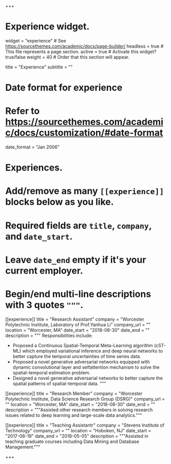 +++
# Experience widget.
widget = "experience"  # See https://sourcethemes.com/academic/docs/page-builder/
headless = true  # This file represents a page section.
active = true  # Activate this widget? true/false
weight = 40  # Order that this section will appear.

title = "Experience"
subtitle = ""

# Date format for experience
#   Refer to https://sourcethemes.com/academic/docs/customization/#date-format
date_format = "Jan 2006"

# Experiences.
#   Add/remove as many `[[experience]]` blocks below as you like.
#   Required fields are `title`, `company`, and `date_start`.
#   Leave `date_end` empty if it's your current employer.
#   Begin/end multi-line descriptions with 3 quotes `"""`.
[[experience]]
  title = "Research Assistant"
  company = "Worcester Polytechnic Institute, Laboratory of Prof.Yanhua Li"
  company_url = ""
  location = "Worcester, MA"
  date_start = "2018-08-30"
  date_end = ""
  description = """
  Responsibilities include:
  
  * Proposed a Continuous Spatial-Temporal Meta-Learning algorithm (cST-ML) which employed variational inference and deep neural networks to better capture the temporal uncertainties of time series data.
  * Proposed a novel generative adversarial networks equipped with dynamic convolutional layer and selfattention mechanism to solve the spatial-temporal estimation problem.
  * Designed a novel generative adversarial networks to better capture the spatial patterns of spatial-temporal data.
  """

[[experience]]
  title = "Research Member"
  company = "Worcester Polytechnic Institute, Data Science Research Group (DSRG)"
  company_url = ""
  location = "Worcester, MA"
  date_start = "2018-08-30"
  date_end = ""
  description = """Assisted other research members in solving research issues related to deep learning and large-scale data analytics."""

[[experience]]
  title = "Teaching Assistantr"
  company = "Stevens Institute of Technology"
  company_url = ""
  location = "Hoboken, NJ"
  date_start = "2017-08-19"
  date_end = "2018-05-05"
  description = """Assisted in teaching graduate courses including Data Mining and Database Management."""

+++
